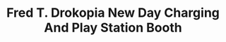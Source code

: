 ---
title: "Fred T. Drokopia New Day Charging And Play Station Booth"
url: /zwedru/fred-t-drokopia-new-day-charging-and-play-station-booth/
shop: Elektronik
---